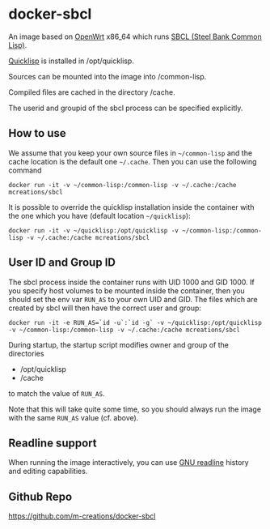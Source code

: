 docker-sbcl
===========

An image based on [OpenWrt](http://openwrt.org) x86_64 which runs
[SBCL (Steel Bank Common Lisp)](http://sbcl.org).

[Quicklisp](https://quicklisp.org) is installed in /opt/quicklisp.

Sources can be mounted into the image into /common-lisp.

Compiled files are cached in the directory /cache.

The userid and groupid of the sbcl process can be specified explicitly.

How to use
----------

We assume that you keep your own source files in `~/common-lisp` and
the cache location is the default one `~/.cache`. Then you can use the
following command

```
docker run -it -v ~/common-lisp:/common-lisp -v ~/.cache:/cache mcreations/sbcl
```

It is possible to override the quicklisp installation inside the
container with the one which you have (default location `~/quicklisp`):

```
docker run -it -v ~/quicklisp:/opt/quicklisp -v ~/common-lisp:/common-lisp -v ~/.cache:/cache mcreations/sbcl
```

User ID and Group ID
--------------------

The sbcl process inside the container runs with UID 1000 and GID 1000.
If you specify host volumes to be mounted inside the container, then
you should set the env var `RUN_AS` to your own UID and GID. The files
which are created by sbcl will then have the correct user and group:

```
docker run -it -e RUN_AS=`id -u`:`id -g` -v ~/quicklisp:/opt/quicklisp -v ~/common-lisp:/common-lisp -v ~/.cache:/cache mcreations/sbcl
```

During startup, the startup script modifies owner and group of the directories
    
- /opt/quicklisp
- /cache

to match the value of `RUN_AS`.

Note that this will take quite some time, so you should always run the
image with the same `RUN_AS` value (cf. above).

Readline support
----------------

When running the image interactively, you can use [GNU readline](https://directory.fsf.org/wiki/Readline)
history and editing capabilities.

Github Repo
-----------

https://github.com/m-creations/docker-sbcl

